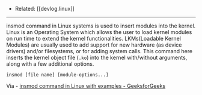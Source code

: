 
- Related: [[devlog.linux]]

---

insmod command in Linux systems is used to insert modules into the kernel. Linux is an Operating System which allows the user to load kernel modules on run time to extend the kernel functionalities. LKMs(Loadable Kernel Modules) are usually used to add support for new hardware (as device drivers) and/or filesystems, or for adding system calls. This command here inserts the kernel object file (`.ko`) into the kernel with/without arguments, along with a few additional options.

`insmod [file name] [module-options...]`

Via - [insmod command in Linux with examples - GeeksforGeeks](https://www.geeksforgeeks.org/insmod-command-in-linux-with-examples/)
